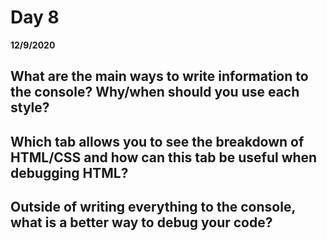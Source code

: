# Day 8
__12/9/2020__

## What are the main ways to write information to the console? Why/when should you use each style?




## Which tab allows you to see the breakdown of HTML/CSS and how can this tab be useful when debugging HTML?




## Outside of writing everything to the console, what is a better way to debug your code?

